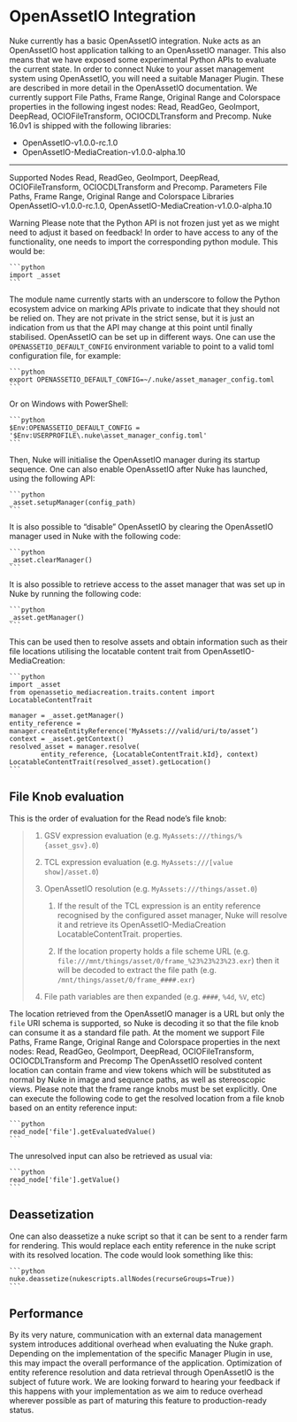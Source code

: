 # OpenAssetIO Integration
Nuke currently has a basic OpenAssetIO integration. Nuke acts as an OpenAssetIO host application talking to an OpenAssetIO manager.
This also means that we have exposed some experimental Python APIs to evaluate the current state. In order to connect Nuke to your asset management system using OpenAssetIO, you will need a suitable Manager Plugin. These are described in more detail in the OpenAssetIO documentation.
We currently support File Paths, Frame Range, Original Range and Colorspace properties in the following ingest nodes: Read, ReadGeo, GeoImport, DeepRead, OCIOFileTransform, OCIOCDLTransform and Precomp.
Nuke 16.0v1 is shipped with the following libraries:

  * OpenAssetIO-v1.0.0-rc.1.0
  * OpenAssetIO-MediaCreation-v1.0.0-alpha.10
---
Supported Nodes  Read, ReadGeo, GeoImport, DeepRead, OCIOFileTransform, OCIOCDLTransform and Precomp.
Parameters  File Paths, Frame Range, Original Range and Colorspace
Libraries  OpenAssetIO-v1.0.0-rc.1.0, OpenAssetIO-MediaCreation-v1.0.0-alpha.10

Warning
Please note that the Python API is not frozen just yet as we might need to adjust it based on feedback! In order to have access to any of the functionality, one needs to import the corresponding python module. This would be:


    ```python
    import _asset
    ```
The module name currently starts with an underscore to follow the Python ecosystem advice on marking APIs private to indicate that they should not be relied on. They are not private in the strict sense, but it is just an indication from us that the API may change at this point until finally stabilised.
OpenAssetIO can be set up in different ways. One can use the `OPENASSETIO_DEFAULT_CONFIG` environment variable to point to a valid toml configuration file, for example:


    ```python
    export OPENASSETIO_DEFAULT_CONFIG=~/.nuke/asset_manager_config.toml
    ```
Or on Windows with PowerShell:


    ```python
    $Env:OPENASSETIO_DEFAULT_CONFIG = '$Env:USERPROFILE\.nuke\asset_manager_config.toml'
    ```
Then, Nuke will initialise the OpenAssetIO manager during its startup sequence. One can also enable OpenAssetIO after Nuke has launched, using the following API:


    ```python
    _asset.setupManager(config_path)
    ```
It is also possible to “disable” OpenAssetIO by clearing the OpenAssetIO manager used in Nuke with the following code:


    ```python
    _asset.clearManager()
    ```
It is also possible to retrieve access to the asset manager that was set up in Nuke by running the following code:


    ```python
    _asset.getManager()
    ```
This can be used then to resolve assets and obtain information such as their file locations utilising the locatable content trait from OpenAssetIO-MediaCreation:


    ```python
    import _asset
    from openassetio_mediacreation.traits.content import LocatableContentTrait

    manager = _asset.getManager()
    entity_reference = manager.createEntityReference('MyAssets:///valid/uri/to/asset’)
    context = _asset.getContext()
    resolved_asset = manager.resolve(
            entity_reference, {LocatableContentTrait.kId}, context)
    LocatableContentTrait(resolved_asset).getLocation()
    ```
## File Knob evaluation
This is the order of evaluation for the Read node’s file knob:
>   1. GSV expression evaluation (e.g. `MyAssets:///things/%{asset_gsv}.0`)
>
>   2. TCL expression evaluation (e.g. `MyAssets:///[value show]/asset.0`)
>
>   3. OpenAssetIO resolution (e.g. `MyAssets:///things/asset.0`)
>
>      1. If the result of the TCL expression is an entity reference recognised by the configured asset manager, Nuke will resolve it and retrieve its OpenAssetIO-MediaCreation LocatableContentTrait. properties.
>
>      2. If the location property holds a file scheme URL (e.g. `file:///mnt/things/asset/0/frame_%23%23%23%23.exr`) then it will be decoded to extract the file path (e.g. `/mnt/things/asset/0/frame_####.exr`)
>
>   4. File path variables are then expanded (e.g. `####`, `%4d`, `%V`, etc)
>
>
The location retrieved from the OpenAssetIO manager is a URL but only the `file` URI schema is supported, so Nuke is decoding it so that the file knob can consume it as a standard file path.
At the moment we support File Paths, Frame Range, Original Range and Colorspace properties in the next nodes: Read, ReadGeo, GeoImport, DeepRead, OCIOFileTransform, OCIOCDLTransform and Precomp
The OpenAssetIO resolved content location can contain frame and view tokens which will be substituted as normal by Nuke in image and sequence paths, as well as stereoscopic views. Please note that the frame range knobs must be set explicitly.
One can execute the following code to get the resolved location from a file knob based on an entity reference input:


    ```python
    read_node['file'].getEvaluatedValue()
    ```
The unresolved input can also be retrieved as usual via:


    ```python
    read_node['file'].getValue()
    ```
## Deassetization
One can also deassetize a nuke script so that it can be sent to a render farm for rendering. This would replace each entity reference in the nuke script with its resolved location. The code would look something like this:


    ```python
    nuke.deassetize(nukescripts.allNodes(recurseGroups=True))
    ```
## Performance
By its very nature, communication with an external data management system introduces additional overhead when evaluating the Nuke graph. Depending on the implementation of the specific Manager Plugin in use, this may impact the overall performance of the application. Optimization of entity reference resolution and data retrieval through OpenAssetIO is the subject of future work. We are looking forward to hearing your feedback if this happens with your implementation as we aim to reduce overhead wherever possible as part of maturing this feature to production-ready status.